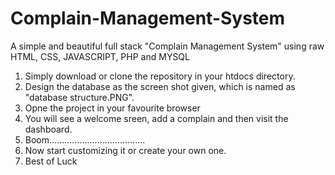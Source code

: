 # Complain-Management-System
A simple and beautiful full stack "Complain Management System" using raw HTML, CSS, JAVASCRIPT, PHP and MYSQL
1. Simply download or clone the repository in your htdocs directory.
2. Design the database as the screen shot given, which is named as "database structure.PNG".
3. Opne the project in your favourite browser
4. You will see a welcome sreen, add a complain and then visit the dashboard.
5. Boom......................................
6. Now start customizing it or create your own one.
7. Best of Luck
